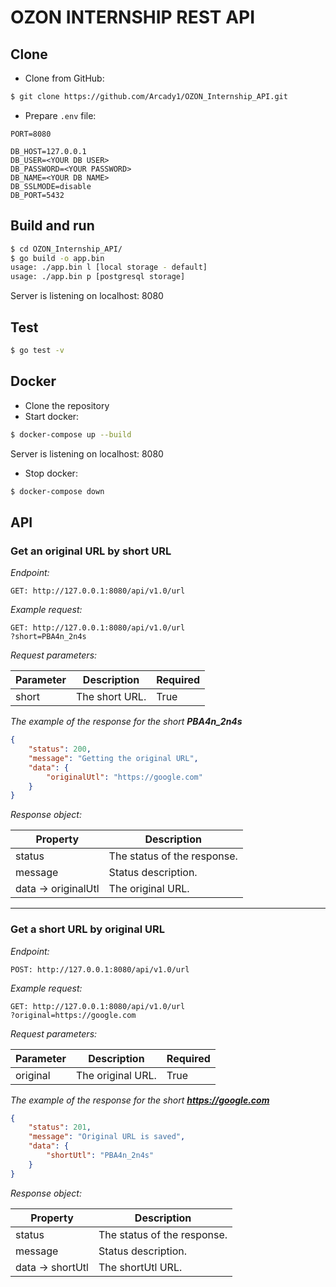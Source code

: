 # OZON INTERNSHIP REST API

## Clone 
* Clone from GitHub:

``` bash
$ git clone https://github.com/Arcady1/OZON_Internship_API.git
```

- Prepare `.env` file:

```
PORT=8080

DB_HOST=127.0.0.1
DB_USER=<YOUR DB USER>
DB_PASSWORD=<YOUR PASSWORD>
DB_NAME=<YOUR DB NAME>
DB_SSLMODE=disable
DB_PORT=5432
```

## Build and run

``` bash
$ cd OZON_Internship_API/
$ go build -o app.bin
usage: ./app.bin l [local storage - default] 
usage: ./app.bin p [postgresql storage]
```

Server is listening on localhost: 8080

## Test

```bash
$ go test -v
```

## Docker
- Clone the repository
- Start docker:

``` bash
$ docker-compose up --build
```

Server is listening on localhost: 8080

- Stop docker:

``` bash
$ docker-compose down
```

## API

### Get an original URL by short URL

_Endpoint:_

```GET: http://127.0.0.1:8080/api/v1.0/url```

_Example request:_

```
GET: http://127.0.0.1:8080/api/v1.0/url
?short=PBA4n_2n4s
```

_Request parameters:_

| Parameter | Description                                                            | Required |
|-----------|------------------------------------------------------------------------|----------|
| short     | The short URL.                                                         | True     |

_The example of the response for the short **PBA4n_2n4s**_

```json
{
    "status": 200,
    "message": "Getting the original URL",
    "data": {
        "originalUtl": "https://google.com"
    }
}
```

_Response object:_

| Property            | Description                                          | 
|---------------------|------------------------------------------------------|
| status              | The status of the response.                          |
| message             | Status description.                                  |
| data -> originalUtl | The original URL.                                    |

---

### Get a short URL by original URL

_Endpoint:_

```POST: http://127.0.0.1:8080/api/v1.0/url```

_Example request:_

```
GET: http://127.0.0.1:8080/api/v1.0/url
?original=https://google.com
```

_Request parameters:_

| Parameter | Description                                                            | Required |
|-----------|------------------------------------------------------------------------|----------|
| original  | The original URL.                                                      | True     |

_The example of the response for the short **https://google.com**_

```json
{
    "status": 201,
    "message": "Original URL is saved",
    "data": {
        "shortUtl": "PBA4n_2n4s"
    }
}
```

_Response object:_

| Property            | Description                                          | 
|---------------------|------------------------------------------------------|
| status              | The status of the response.                          |
| message             | Status description.                                  |
| data -> shortUtl    | The shortUtl URL.                                    |
